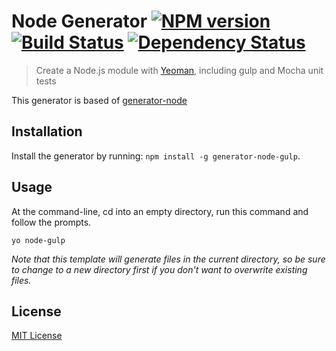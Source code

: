 # Node Generator [![NPM version][npm-image]][npm-url] [![Build Status][travis-image]][travis-url] [![Dependency Status][daviddm-url]][daviddm-image]

> Create a Node.js module with [Yeoman](http://yeoman.io/), including gulp and Mocha unit tests

This generator is based of
[generator-node](https://github.com/yeoman/generator-node)

## Installation

Install the generator by running: `npm install -g generator-node-gulp`.


## Usage

At the command-line, cd into an empty directory, run this command and follow the prompts.

```
yo node-gulp
```

_Note that this template will generate files in the current directory, so be sure to change to a new directory first if you don't want to overwrite existing files._


## License

[MIT License](http://en.wikipedia.org/wiki/MIT_License)

[npm-url]: https://npmjs.org/package/generator-node-gulp
[npm-image]: https://badge.fury.io/js/generator-node-gulp.svg
[travis-url]: https://travis-ci.org/stefanbuck/generator-node-gulp
[travis-image]: https://travis-ci.org/stefanbuck/generator-node-gulp.svg?branch=master
[daviddm-url]: https://david-dm.org/stefanbuck/generator-node-gulp.svg?theme=shields.io
[daviddm-image]: https://david-dm.org/stefanbuck/generator-node-gulp
